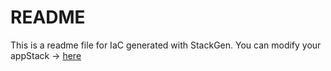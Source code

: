 # README
This is a readme file for IaC generated with StackGen.
You can modify your appStack -> [here](http://main.dev.stackgen.com/appstacks/919d85e0-308d-42dd-8dac-5f96489fe8d4)
